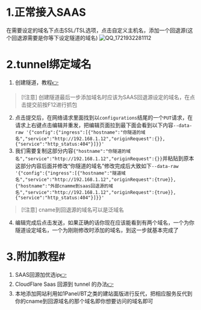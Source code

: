# 1.正常接入SAAS #
在需要设定的域名下点击SSL/TSL选项，点击自定义主机名，添加一个回退源(这个回退源需要是你等下设定隧道的域名)
![QQ_1721932281112](https://github.com/user-attachments/assets/7620eb89-758e-418d-acc9-6b45cc6b9928)
# 2.tunnel绑定域名 #
1. 创建隧道，教程[👉](url=https://post.smzdm.com/p/axoekqw2/)
> [!注意]
> 创建隧道最后一步添加域名时应该为SAAS回退源设定的域名，在点击提交前按F12进行抓包
2. 点击提交后，在网络请求里面找到以`configurations`结尾的一个`PUT`请求，在请求上右键点击编辑并重发，把编辑页面拉到最下面会看到以下内容`--data-raw '{"config":{"ingress":[{"hostname":"你隧道的域名","service":"http://192.168.1.12","originRequest":{}},{"service":"http_status:404"}]}}'`
3. 我们需要复制这部分内容`{"hostname":"你隧道的域名","service":"http://192.168.1.12","originRequest":{}}`并粘贴到原本这部分内容后面并修改“你隧道的域名”修改完成后大致如下`--data-raw '{"config":{"ingress":[{"hostname":"隧道域名","service":"http://192.168.1.12","originRequest":{true}},{"hostname":"外部cnamme到saas回退源的域名","service":"http://192.168.1.12","originRequest":{true}},{"service":"http_status:404"}]}}'`
> [!注意]
> cname到回退源的域名可以是泛域名
4. 编辑完成后点击发送，如果正确的话你现在应该能看到有两个域名，一个为你隧道设定域名，一个为刚刚修改时添加的域名，到这一步就基本完成了
# 3.附加教程#
1. SAAS回源加优选ip[👉](https://www.bilibili.com/video/BV1SM4m1176E/?spm_id_from=333.999.0.0&vd_source=bbe346abc60e23243de9aec110386ef4)
2. CloudFlare Saas 回源到 tunnel 的办法[👉](https://www.nodeseek.com/post-98866-1)
3. 本地添加网站利用如1Panel/BT之类的建站面版进行反代，把相应服务反代到你的cname到回源域名的那个域名即你想要访问的域名即可